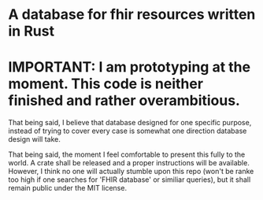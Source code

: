 # A database for fhir resources written in Rust

# IMPORTANT: I am prototyping at the moment. This code is neither finished and rather overambitious.

That being said, I believe that database designed for one specific purpose, instead
of trying to cover every case is somewhat one direction database design will take.

That being said, the moment I feel comfortable to present this fully to the world.
A crate shall be released and a proper instructions will be available. However, I think
no one will actually stumble upon this repo (won't be ranke too high if one searches
for 'FHIR database' or similiar queries), but it shall remain public under the MIT
license.
